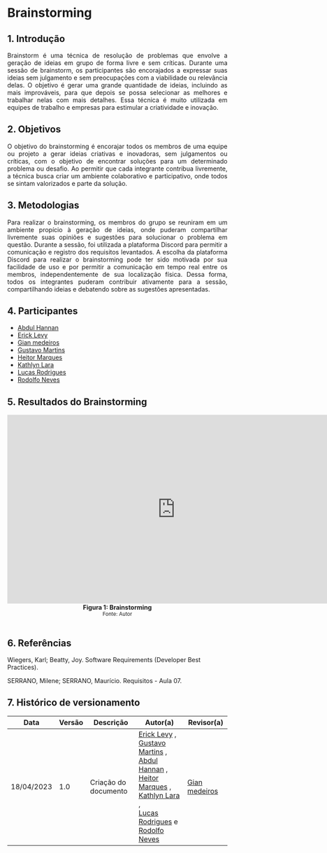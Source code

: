 # Brainstorming

## 1. Introdução

<p align="justify">
    Brainstorm é uma técnica de resolução de problemas que envolve a geração de ideias em grupo de forma livre e sem críticas. Durante uma sessão de brainstorm, os participantes são encorajados a expressar suas ideias sem julgamento e sem preocupações com a viabilidade ou relevância delas. O objetivo é gerar uma grande quantidade de ideias, incluindo as mais improváveis, para que depois se possa selecionar as melhores e trabalhar nelas com mais detalhes. Essa técnica é muito utilizada em equipes de trabalho e empresas para estimular a criatividade e inovação.
</p>

## 2. Objetivos

<p align="justify">
    O objetivo do brainstorming é encorajar todos os membros de uma equipe ou projeto a gerar ideias criativas e inovadoras, sem julgamentos ou críticas, com o objetivo de encontrar soluções para um determinado problema ou desafio. Ao permitir que cada integrante contribua livremente, a técnica busca criar um ambiente colaborativo e participativo, onde todos se sintam valorizados e parte da solução.
</p>

## 3. Metodologias

<p align="justify">
    Para realizar o brainstorming, os membros do grupo se reuniram em um ambiente propício à geração de ideias, onde puderam compartilhar livremente suas opiniões e sugestões para solucionar o problema em questão. Durante a sessão, foi utilizada a plataforma Discord para permitir a comunicação e registro dos requisitos levantados.
    A escolha da plataforma Discord para realizar o brainstorming pode ter sido motivada por sua facilidade de uso e por permitir a comunicação em tempo real entre os membros, independentemente de sua localização física. Dessa forma, todos os integrantes puderam contribuir ativamente para a sessão, compartilhando ideias e debatendo sobre as sugestões apresentadas.

</p>

## 4. Participantes

- [Abdul Hannan](https://github.com/hannanhunny01)
- [Erick Levy](https://github.com/Ericklevy)
- [Gian medeiros](https://github.com/GianMedeiros)
- [Gustavo Martins](https://github.com/gustavomartins-github)
- [Heitor Marques](https://github.com/heitormsb)
- [Kathlyn Lara](https://github.com/klmurussi)
- [Lucas Rodrigues](https://github.com/nickby2)
- [Rodolfo Neves](https://github.com/roddas)

## 5. Resultados do Brainstorming



<iframe width="768" height="432" src="https://miro.com/app/live-embed/uXjVMQe0wjY=/?moveToViewport=317,-1333,4347,2054&embedId=470260813869" frameborder="0" scrolling="no" allow="fullscreen; clipboard-read; clipboard-write" allowfullscreen></iframe>

<figcaption align='center'>
  <b>Figura 1: Brainstorming</b>
  </br>
  <small>Fonte: Autor</small>
</figcaption>
</br>





##  6. Referências

Wiegers, Karl; Beatty, Joy. Software Requirements (Developer Best Practices).

SERRANO, Milene; SERRANO, Maurício. Requisitos - Aula 07.

##  7. Histórico de versionamento

|    Data    | Versão |      Descrição       |                   Autor(a)                    |                   Revisor(a)                    |
| ---------- | ------ | -------------------- | --------------------------------------------- | ----------------------------------------------- |
| 18/04/2023 |  1.0   | Criação do documento | [Erick Levy](https://github.com/Ericklevy) , <br> [Gustavo Martins](https://github.com/gustavomartins-github)  , <br> [Abdul Hannan](https://github.com/hannanhunny01) ,<br>  [Heitor Marques](https://github.com/heitormsb) ,  <br> [Kathlyn Lara](https://github.com/klmurussi) , <br> [Lucas Rodrigues](https://github.com/nickby2) e [Rodolfo Neves](https://github.com/roddas) | [Gian medeiros](https://github.com/GianMedeiros)  |

